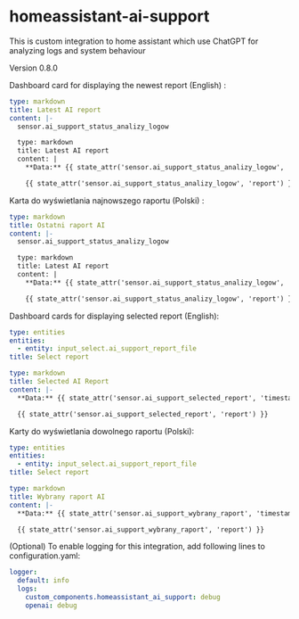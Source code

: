 # homeassistant-ai-support

This is custom integration to home assistant which use ChatGPT for analyzing logs and system behaviour
 
Version 0.8.0


Dashboard card for displaying the newest report (English) :

```yaml
type: markdown
title: Latest AI report
content: |-
  sensor.ai_support_status_analizy_logow

  type: markdown
  title: Latest AI report
  content: |
    **Data:** {{ state_attr('sensor.ai_support_status_analizy_logow', 'timestamp') }}

    {{ state_attr('sensor.ai_support_status_analizy_logow', 'report') }}
  ```

Karta do wyświetlania najnowszego raportu (Polski) :

```yaml
type: markdown
title: Ostatni raport AI
content: |-
  sensor.ai_support_status_analizy_logow

  type: markdown
  title: Latest AI report
  content: |
    **Data:** {{ state_attr('sensor.ai_support_status_analizy_logow', 'timestamp') }}

    {{ state_attr('sensor.ai_support_status_analizy_logow', 'report') }}
  ```


Dashboard cards for displaying selected report (English):

```yaml
type: entities
entities:
  - entity: input_select.ai_support_report_file
title: Select report
  ```

```yaml
type: markdown
title: Selected AI Report
content: |-
  **Data:** {{ state_attr('sensor.ai_support_selected_report', 'timestamp') }}

  {{ state_attr('sensor.ai_support_selected_report', 'report') }}
  ```

Karty do wyświetlania dowolnego raportu (Polski):

```yaml
type: entities
entities:
  - entity: input_select.ai_support_report_file
title: Select report
  ```

```yaml
type: markdown
title: Wybrany raport AI
content: |-
  **Data:** {{ state_attr('sensor.ai_support_wybrany_raport', 'timestamp') }}

  {{ state_attr('sensor.ai_support_wybrany_raport', 'report') }}
  ```

(Optional) To enable logging for this integration, add following lines to configuration.yaml:

```yaml
logger:
  default: info
  logs:
    custom_components.homeassistant_ai_support: debug
    openai: debug
```